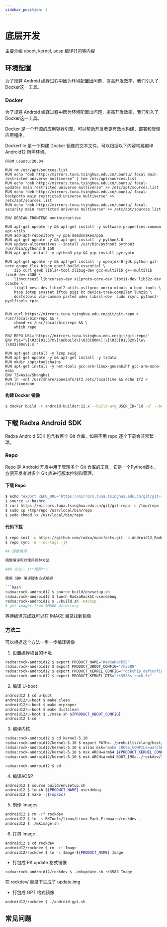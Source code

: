 ```yaml
---
sidebar_position: 4
---
```


# 底层开发

主要介绍 uboot, kernel, aosp 编译打包等内容

## 环境配置

为了规避 Android 编译过程中因为环境配置出问题，提高开发效率，我们引入了Docker这一工具。

### Docker

为了规避 Android 编译过程中因为环境配置出问题，提高开发效率，我们引入了Docker这一工具。

Docker 是一个开源的应用容器引擎，可以帮助开发者更有效地构建、部署和管理应用程序。

Dockerfile 是一个构建 Docker 镜像的文本文件，可以根据以下内容构建编译 Android12 所需环境。

```
FROM ubuntu:20.04

RUN rm /etc/apt/sources.list
RUN echo "deb http://mirrors.tuna.tsinghua.edu.cn/ubuntu/ focal main restricted universe multiverse" | tee /etc/apt/sources.list
RUN echo "deb http://mirrors.tuna.tsinghua.edu.cn/ubuntu/ focal-updates main restricted universe multiverse" >> /etc/apt/sources.list
RUN echo "deb http://mirrors.tuna.tsinghua.edu.cn/ubuntu/ focal-backports main restricted universe multiverse" >> /etc/apt/sources.list
RUN echo "deb http://mirrors.tuna.tsinghua.edu.cn/ubuntu/ focal-security main restricted universe multiverse" >> /etc/apt/sources.list

ENV DEBIAN_FRONTEND noninteractive

RUN apt-get update -y && apt-get install -y software-properties-common apt-utils
RUN add-apt-repository -y ppa:deadsnakes/ppa
RUN apt-get update -y && apt-get install -y python3.8
RUN update-alternatives --install /usr/bin/python3 python3 /usr/bin/python3.8 150
RUN apt-get install -y python3-pip && pip install pycrypto

RUN apt-get update -y && apt-get install -y openjdk-8-jdk python git-core gnupg flex bison gperf build-essential \
    zip curl gawk liblz4-tool zlib1g-dev gcc-multilib g++-multilib libc6-dev-i386 \
    libncurses5 libncurses-dev x11proto-core-dev libx11-dev lib32z-dev ccache \
    libgl1-mesa-dev libxml2-utils xsltproc unzip mtools u-boot-tools \
    htop iotop sysstat iftop pigz bc device-tree-compiler lunzip \
    dosfstools vim-common parted udev libssl-dev  sudo rsync python3-pyelftools cpio


RUN curl https://mirrors.tuna.tsinghua.edu.cn/git/git-repo > /usr/local/bin/repo && \
    chmod +x /usr/local/bin/repo && \
    which repo

ENV REPO_URL='https://mirrors.tuna.tsinghua.edu.cn/git/git-repo/'
ENV PS1="\[\033[01;37m\]\u@build\[\033[00m\]:\[\033[01;32m\]\w\[\033[00m\]:$ "

RUN apt-get install -y lzop swig
RUN apt-get update -y && apt-get install -y tzdata
RUN mkdir /opt/toolchains
RUN apt-get install -y net-tools gcc-arm-linux-gnueabihf gcc-arm-none-eabi
ENV TZ=Asia/Shanghai
RUN ln -snf /usr/share/zoneinfo/$TZ /etc/localtime && echo $TZ > /etc/timezone

```

#### 构建 Docker 镜像

```bash
$ docker build -t android-builder:12.x --build-arg USER_ID=`id -u` --build-arg GROUP_ID=`id -g` $(which-dir-dockerfile-in)

```

## 下载 Radxa Android SDK

Radxa Android SDK 包含数百个 Git 仓库，如果不用 repo 逐个下载会非常繁琐。

### Repo

Repo 是 Android 开发中用于管理多个 Git 仓库的工具，它是一个Python脚本，方便开发者对多个 Git 库进行版本控制和管理。

#### 下载 Repo

```bash
$ echo "export REPO_URL='https://mirrors.tuna.tsinghua.edu.cn/git/git-repo/'" >> ~/.bashrc
$ source ~/.bashrc
$ curl https://mirrors.tuna.tsinghua.edu.cn/git/git-repo -o /tmp/repo
$ sudo cp /tmp/repo /usr/local/bin/repo
$ sudo chmod +x /usr/local/bin/repo
```

#### 代码下载

```bash
$ repo init -u https://github.com/radxa/manifests.git -b Android12_Radxa_rk14 -m rockchip-s-release.xml
$ repo sync -d --no-tags -j4

## 镜像编译

镜像编译可以使用两种方法

### 方法一 (**推荐**)

使用 SDK 编译脚本方式编译

```bash
radxa:rock-android12 $ source build/envsetup.sh
radxa:rock-android12 $ lunch RadxaRock5C-userdebug
radxa:rock-android12 $ ./build.sh -UACKup
# get images from IMAGE directory
```

等待编译完成就可以在 IMAGE 目录找到镜像

### 方法二

可以根据这个方法一步一步编译镜像

1. 设置编译项目的环境

```bash
radxa:rock-android12 $ export PRODUCT_NAME="RadxaRock5C"
radxa:rock-android12 $ export PRODUCT_UBOOT_CONFIG="rk3588"
radxa:rock-android12 $ export PRODUCT_KERNEL_CONFIG="rockchip_defconfig android-11.config rock5c.config"
radxa:rock-android12 $ export PRODUCT_KERNEL_DTS="rk3588s-rock-5c"
```

2. 编译 U-boot

```bash
android12 $ cd u-boot
android12/u-boot $ make clean
android12/u-boot $ make mrproper
android12/u-boot $ make distclean
android12/u-boot $ ./make.sh ${PRODUCT_UBOOT_CONFIG}
android12 $ cd -
```

3. 编译内核

```bash
radxa:rock-android12 $ cd kernel-5.10
radxa:rock-android12/kernel-5.10 $ export PATH=../prebuilts/clang/host/linux-x86/clang-r416183b/bin:$PATH
radxa:rock-android12/kernel-5.10 $ alias msk='make CROSS_COMPILE=aarch64-linux-gnu- LLVM=1 LLVM_IAS=1'
radxa:rock-android12/kernel-5.10 $ msk ARCH=arm64 ${PRODUCT_KERNEL_CONFIG}
radxa:rock-android12/kernel-5.10 $ msk ARCH=arm64 BOOT_IMG=../rockdev/Image-${PRODUCT_NAME}/boot.img ${PRODUCT_KERNEL_DTS}.img

radxa:rock-android12 $ cd -
```

4. 编译AOSP

```bash
android12 $ source build/envsetup.sh
android12 $ lunch ${PRODUCT_NAME}-userdebug
android12 $ make -j$(nproc)
```

5. 制作 Images

```bash
android12 $ rm -rf rockdev
android12 $ ln -s RKTools/linux/Linux_Pack_Firmware/rockdev .
android12 $ ./mkimage.sh
```

6. 打包 Image

```bash
android12 $ cd rockdev
android12/rockdev $ rm -rf Image
android12/rockdev $ ln -s Image-${PRODUCT_NAME} Image
```

- 打包成 RK update 格式镜像

```
radxa:rock-android12/rockdev $ ./mkupdate.sh rk3588 Image
```

在 rockdev/ 目录下生成了 update.img

- 打包成 GPT 格式镜像

```
android12/rockdev $ ./android-gpt.sh
```

## 常见问题
